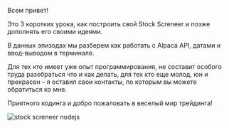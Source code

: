Всем привет! 

Это 3 коротких урока, как построить свой Stock Screneer и позже дополнять его своими идеями. 

В данных эпизодах мы разберем как работать с Alpaca API, датами и ввод-выводом в терминале.

Для тех кто имеет уже опыт программирования, не составит особого труда разобраться что и как делать, для тех кто еще молод, юн и прекрасен – я оставил свои контакты, по которым вы можете обратиться ко мне.

Приятного кодинга и добро пожаловать в веселый мир трейдинга!

![stock screneer nodejs](https://sun6-14.userapi.com/d811DiVkqans71CXjMQpGw22W3wrkHc4LX_qkA/UUHNOcCZTek.jpg)